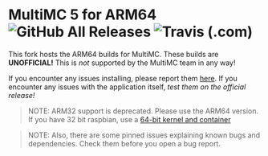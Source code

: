 MultiMC 5 for ARM64 ![GitHub All Releases](https://img.shields.io/github/downloads/JJTech0130/MultiMC5/total?style=for-the-badge) ![Travis (.com)](https://img.shields.io/travis/com/JJTech0130/MultiMC5?style=for-the-badge)
=========

This fork hosts the ARM64 builds for MultiMC. These builds are **UNOFFICIAL!** This is *not* supported by the MultiMC team in any way!

If you encounter any issues installing, please report them [here](https://github.com/JJTech0130/MultiMC5/issues). If you encounter any issues with the application itself, *test them on the official release!*

> NOTE: ARM32 support is deprecated. Please use the ARM64 version. If you have 32 bit raspbian, use a [64-bit kernel and container](https://www.raspberrypi.org/forums/viewtopic.php?t=232415)

> NOTE: Also, there are some pinned issues explaining known bugs and dependencies. Check them before you open a bug report.
